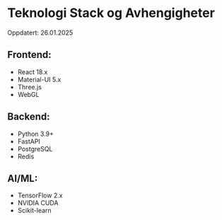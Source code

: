 # Teknologi Stack og Avhengigheter 
Oppdatert: 26.01.2025 
 
## Frontend: 
- React 18.x 
- Material-UI 5.x 
- Three.js 
- WebGL 
 
## Backend: 
- Python 3.9+ 
- FastAPI 
- PostgreSQL 
- Redis 
 
## AI/ML: 
- TensorFlow 2.x 
- NVIDIA CUDA 
- Scikit-learn 
 
